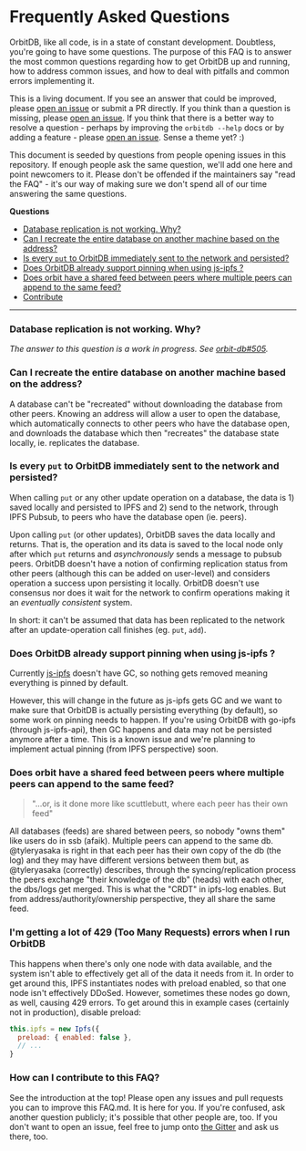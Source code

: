 # Frequently Asked Questions

OrbitDB, like all code, is in a state of constant development. Doubtless, you're going to have some questions. The purpose of this FAQ is to answer the most common questions regarding how to get OrbitDB up and running, how to address common issues, and how to deal with pitfalls and common errors implementing it.

This is a living document. If you see an answer that could be improved, please [open an issue](https://github.com/orbitdb/orbit-db/issues/new) or submit a PR directly. If you think than a question is missing, please [open an issue](https://github.com/orbitdb/orbit-db/issues/new). If you think that there is a better way to resolve a question - perhaps by improving the  `orbitdb --help` docs or by adding a feature - please [open an issue](https://github.com/orbitdb/orbit-db/issues/new). Sense a theme yet? :)

This document is seeded by questions from people opening issues in this repository. If enough people ask the same question, we'll add one here and point newcomers to it. Please don't be offended if the maintainers say "read the FAQ" - it's our way of making sure we don't spend all of our time answering the same questions.

**Questions**

<!-- toc -->

- [Database replication is not working. Why?](#database-replication-is-not-working-why)
- [Can I recreate the entire database on another machine based on the address?](#can-i-recreate-the-entire-database-on-another-machine-based-on-the-address)
- [Is every `put` to OrbitDB immediately sent to the network and persisted?](#is-every-put-to-orbitdb-immediately-sent-to-the-network-and-persisted)
- [Does OrbitDB already support pinning when using js-ipfs ?](#does-orbitdb-already-support-pinning-when-using-js-ipfs-)
- [Does orbit have a shared feed between peers where multiple peers can append to the same feed?](#does-orbit-have-a-shared-feed-between-peers-where-multiple-peers-can-append-to-the-same-feed)
- [Contribute](#contribute)

<!-- tocstop -->

---

### Database replication is not working. Why?

_The answer to this question is a work in progress. See [orbit-db#505](https://github.com/orbitdb/orbit-db/issues/505)._

### Can I recreate the entire database on another machine based on the address?

A database can't be "recreated" without downloading the database from other peers. Knowing an address will allow a user to open the database, which automatically connects to other peers who have the database open, and downloads the database which then "recreates" the database state locally, ie. replicates the database.

### Is every `put` to OrbitDB immediately sent to the network and persisted?

When calling `put` or any other update operation on a database, the data is 1) saved locally and persisted to IPFS and 2) send to the network, through IPFS Pubsub, to peers who have the database open (ie. peers).

Upon calling `put` (or other updates), OrbitDB saves the data locally and returns. That is, the operation and its data is saved to the local node only after which `put` returns and *asynchronously* sends a message to pubsub peers. OrbitDB doesn't have a notion of confirming replication status from other peers (although this can be added on user-level) and considers operation a success upon persisting it locally. OrbitDB doesn't use consensus nor does it wait for the network to confirm operations making it an *eventually consistent* system.

In short: it can't be assumed that data has been replicated to the network after an update-operation call finishes (eg. `put`, `add`).

### Does OrbitDB already support pinning when using js-ipfs ?

Currently [js-ipfs](https://github.com/ipfs/js-ipfs) doesn't have GC, so nothing gets removed meaning everything is pinned by default.

However, this will change in the future as js-ipfs gets GC and we want to make sure that OrbitDB is actually persisting everything (by default), so some work on pinning needs to happen. If you're using OrbitDB with go-ipfs (through js-ipfs-api), then GC happens and data may not be persisted anymore after a time. This is a known issue and we're planning to implement actual pinning (from IPFS perspective) soon.

### Does orbit have a shared feed between peers where multiple peers can append to the same feed?

> "...or, is it done more like scuttlebutt, where each peer has their own feed"

All databases (feeds) are shared between peers, so nobody "owns them" like users do in ssb (afaik). Multiple peers can append to the same db. @tyleryasaka is right in that each peer has their own copy of the db (the log) and they may have different versions between them but, as @tyleryasaka (correctly) describes, through the syncing/replication process the peers exchange "their knowledge of the db" (heads) with each other, the dbs/logs get merged. This is what the "CRDT" in ipfs-log enables. But from address/authority/ownership perspective, they all share the same feed.

### I'm getting a lot of 429 (Too Many Requests) errors when I run OrbitDB

This happens when there's only one node with data available, and the system isn't able to effectively get all of the data it needs from it. In order to get around this, IPFS instantiates nodes with preload enabled, so that one node isn't effectively DDoSed. However, sometimes these nodes go down, as well, causing 429 errors. To get around this in example cases (certainly not in production), disable preload:

```js
this.ipfs = new Ipfs({
  preload: { enabled: false },
  // ...
}
```

### How can I contribute to this FAQ?

See the introduction at the top! Please open any issues and pull requests you can to improve this FAQ.md. It is here for you. If you're confused, ask another question publicly; it's possible that other people are, too. If you don't want to open an issue, feel free to jump onto [the Gitter](https://gitter.im/orbitdb/Lobby) and ask us there, too.